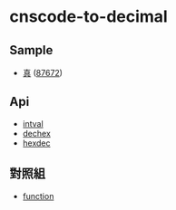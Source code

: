 
# cnscode-to-decimal

## Sample

* [真](http://jicheng.tw/hanzi/search?c=%E7%9C%9F&e=char) ([87672](https://www.cns11643.gov.tw/wordView.jsp?ID=87672))


## Api

* [intval](https://www.php.net/manual/en/function.intval.php)
* [dechex](https://www.php.net/manual/en/function.dechex.php)
* [hexdec](https://www.php.net/manual/en/function.hexdec.php)


## 對照組

* [function](https://github.com/samwhelp/note-about-cns11643/tree/gh-pages/main/demo/concept/cnscode-to-decimal/php/function/)
